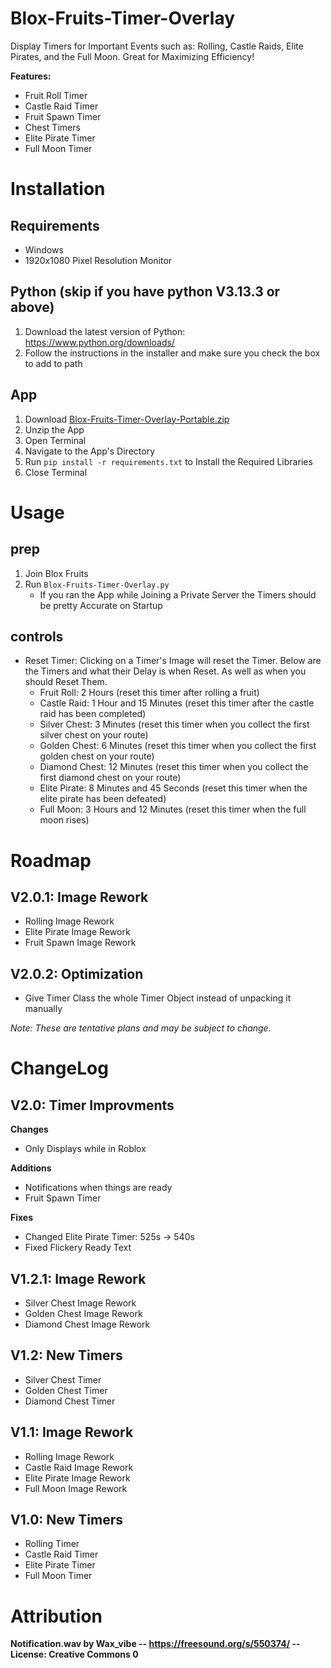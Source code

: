 # Blox-Fruits-Timer-Overlay
Display Timers for Important Events such as: Rolling, Castle Raids, Elite Pirates, and the Full Moon. Great for Maximizing Efficiency!

**Features:**
- Fruit Roll Timer
- Castle Raid Timer
- Fruit Spawn Timer
- Chest Timers
- Elite Pirate Timer
- Full Moon Timer

# Installation
## Requirements
- Windows
- 1920x1080 Pixel Resolution Monitor
## Python (skip if you have python V3.13.3 or above)
1. Download the latest version of Python: https://www.python.org/downloads/
2. Follow the instructions in the installer and make sure you check the box to add to path
## App
1. Download [Blox-Fruits-Timer-Overlay-Portable.zip](https://github.com/Jonnyondafloor/Blox-Fruits-Timer-Overlay/releases/latest)
3. Unzip the App
4. Open Terminal
5. Navigate to the App's Directory
6. Run `pip install -r requirements.txt` to Install the Required Libraries
7. Close Terminal

# Usage
## prep
1. Join Blox Fruits
2. Run `Blox-Fruits-Timer-Overlay.py`
   - If you ran the App while Joining a Private Server the Timers should be pretty Accurate on Startup
## controls
- Reset Timer: Clicking on a Timer's Image will reset the Timer. Below are the Timers and what their Delay is when Reset. As well as when you should Reset Them.
  - Fruit Roll: 2 Hours (reset this timer after rolling a fruit)
  - Castle Raid: 1 Hour and 15 Minutes (reset this timer after the castle raid has been completed)
  - Silver Chest: 3 Minutes (reset this timer when you collect the first silver chest on your route)
  - Golden Chest: 6 Minutes (reset this timer when you collect the first golden chest on your route)
  - Diamond Chest: 12 Minutes (reset this timer when you collect the first diamond chest on your route)
  - Elite Pirate: 8 Minutes and 45 Seconds (reset this timer when the elite pirate has been defeated)
  - Full Moon: 3 Hours and 12 Minutes (reset this timer when the full moon rises)

# Roadmap
## V2.0.1: Image Rework
- Rolling Image Rework
- Elite Pirate Image Rework
- Fruit Spawn Image Rework

## V2.0.2: Optimization
- Give Timer Class the whole Timer Object instead of unpacking it manually

*Note: These are tentative plans and may be subject to change.*

# ChangeLog
## V2.0: Timer Improvments
**Changes**
- Only Displays while in Roblox

**Additions**
- Notifications when things are ready
- Fruit Spawn Timer

**Fixes**
- Changed Elite Pirate Timer: 525s -> 540s
- Fixed Flickery Ready Text

## V1.2.1: Image Rework
- Silver Chest Image Rework
- Golden Chest Image Rework
- Diamond Chest Image Rework

## V1.2: New Timers
- Silver Chest Timer
- Golden Chest Timer
- Diamond Chest Timer

## V1.1: Image Rework
- Rolling Image Rework
- Castle Raid Image Rework
- Elite Pirate Image Rework
- Full Moon Image Rework

## V1.0: New Timers
- Rolling Timer
- Castle Raid Timer
- Elite Pirate Timer
- Full Moon Timer

# Attribution
**Notification.wav by Wax_vibe -- https://freesound.org/s/550374/ -- License: Creative Commons 0**
